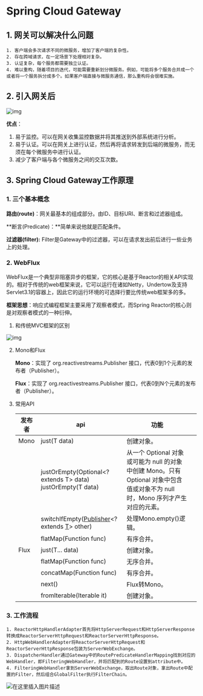 # Spring Cloud Gateway

## 1. 网关可以解决什么问题

 	1. 客户端会多次请求不同的微服务，增加了客户端的复杂性。
 	2. 存在跨域请求，在一定场景下处理相对复杂。
 	3. 认证复杂，每个服务都需要独立认证。
 	4. 难以重构，随着项目的迭代，可能需要重新划分微服务。例如，可能将多个服务合并成一个或者将一个服务拆分成多个。如果客户端直接与微服务通信，那么重构将会很难实施。

## 2. 引入网关后

![img](https://static001.infoq.cn/resource/image/b7/00/b7cb5f47a80e0910dc1c33d62080ea00.png)

**优点**：

1. 易于监控。可以在网关收集监控数据并将其推送到外部系统进行分析。
2. 易于认证。可以在网关上进行认证，然后再将请求转发到后端的微服务，而无须在每个微服务中进行认证。
3. 减少了客户端与各个微服务之间的交互次数。

## 3. Spring Cloud Gateway工作原理

### 1. 三个基本概念

**路由(route)**：网关最基本的组成部分。由ID、目标URI、断言和过滤器组成。

**断言(Predicate)：**简单来说他就是匹配条件。

**过滤器(filter):** Filter是Gateway中的过滤器，可以在请求发出前后进行一些业务上的处理。

### 2. WebFlux

WebFlux是一个典型非阻塞异步的框架，它的核心是基于Reactor的相关API实现的。相对于传统的web框架来说，它可以运行在诸如Netty，Undertow及支持Servlet3.1的容器上，因此它的运行环境的可选择行要比传统web框架多的多。

**框架思想**：响应式编程框架主要采用了观察者模式，而Spring Reactor的核心则是对观察者模式的一种衍伸。

1. 和传统MVC框架的区别

![img](https://images2018.cnblogs.com/blog/1158242/201807/1158242-20180713114621450-1330576417.png)

2. Mono和Flux

   **Mono**：实现了 org.reactivestreams.Publisher 接口，代表0到1个元素的发布者（Publisher）。

   **Flux**：实现了 org.reactivestreams.Publisher 接口，代表0到N个元素的发布者（Publisher）。

3. 常用API

   | 发布者 | api                                                          | 功能                                                         |      |
   | ------ | ------------------------------------------------------------ | ------------------------------------------------------------ | ---- |
   | Mono   | just(T data)                                                 | 创建对象。                                                   |      |
   |        | justOrEmpty(Optional<? extends T> data)<br />justOrEmpty(T data) | 从一个 Optional 对象或可能为 null 的对象中创建 Mono。只有 Optional 对象中包含值或对象不为 null 时，Mono 序列才产生对应的元素。 |      |
   |        | switchIfEmpty([Publisher](http://www.reactive-streams.org/reactive-streams-1.0.2-javadoc/org/reactivestreams/Publisher.html?is-external=true)<? extends [T](http://reactivex.io/RxJava/2.x/javadoc/io/reactivex/Flowable.html)> other) | 处理Mono.empty()逻辑。                                       |      |
   |        | flatMap(Function func)                                       | 有序合并。                                                   |      |
   | Flux   | just(T... data)                                              | 创建对象。                                                   |      |
   |        | flatMap(Function func)                                       | 无序合并。                                                   |      |
   |        | concatMap(Function func)                                     | 有序合并。                                                   |      |
   |        | next()                                                       | Flux转Mono。                                                 |      |
   |        | fromIterable(Iterable it)                                    | 创建对象。                                                   |      |

### 3. 工作流程

 	1. ReactorHttpHandlerAdapter首先将HttpServerRequest和HttpServerResponse转换成ReactorServerHttpRequest和ReactorServerHttpResponse。
 	2. HttpWebHandlerAdapter将ReactorServerHttpRequest和ReactorServerHttpResponse包装为ServerWebExchange。
 	3. DispatcherHandler通过Gateway中的RoutePredicateHandlerMapping找到对应的WebHandler，即FilteringWebHandler，并将匹配到的Route设置到attribute中。
 	4. FilteringWebHandler拿到ServerWebExchange，取出Route对象，拿出Route中配置的Filter，然后组合GlobalFilter执行FilterChain。

![在这里插入图片描述](https://img-blog.csdnimg.cn/20190703211815129.png?x-oss-process=image/watermark,type_ZmFuZ3poZW5naGVpdGk,shadow_10,text_aHR0cHM6Ly9ibG9nLmNzZG4ubmV0L3RocXR6cQ==,size_16,color_FFFFFF,t_70)
